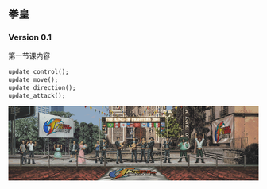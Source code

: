 ## 拳皇

### Version 0.1
第一节课内容
```
update_control();
update_move();
update_direction();
update_attack();
```
![](/static/images/background/0.gif)